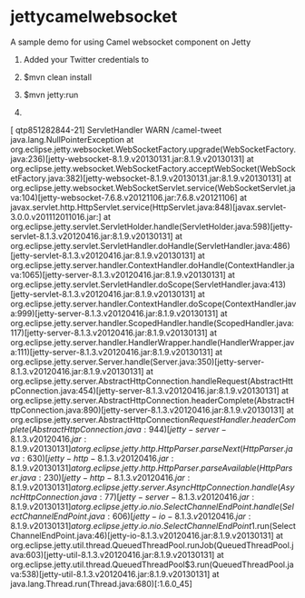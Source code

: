 jettycamelwebsocket
===================

A sample demo for using Camel websocket component on Jetty 

1. Added your Twitter credentials to 
2. $mvn clean install
3. $mvn jetty:run 

4. 
[               qtp851282844-21] ServletHandler                 WARN  /camel-tweet
java.lang.NullPointerException
	at org.eclipse.jetty.websocket.WebSocketFactory.upgrade(WebSocketFactory.java:236)[jetty-websocket-8.1.9.v20130131.jar:8.1.9.v20130131]
	at org.eclipse.jetty.websocket.WebSocketFactory.acceptWebSocket(WebSocketFactory.java:382)[jetty-websocket-8.1.9.v20130131.jar:8.1.9.v20130131]
	at org.eclipse.jetty.websocket.WebSocketServlet.service(WebSocketServlet.java:104)[jetty-websocket-7.6.8.v20121106.jar:7.6.8.v20121106]
	at javax.servlet.http.HttpServlet.service(HttpServlet.java:848)[javax.servlet-3.0.0.v201112011016.jar:]
	at org.eclipse.jetty.servlet.ServletHolder.handle(ServletHolder.java:598)[jetty-servlet-8.1.3.v20120416.jar:8.1.9.v20130131]
	at org.eclipse.jetty.servlet.ServletHandler.doHandle(ServletHandler.java:486)[jetty-servlet-8.1.3.v20120416.jar:8.1.9.v20130131]
	at org.eclipse.jetty.server.handler.ContextHandler.doHandle(ContextHandler.java:1065)[jetty-server-8.1.3.v20120416.jar:8.1.9.v20130131]
	at org.eclipse.jetty.servlet.ServletHandler.doScope(ServletHandler.java:413)[jetty-servlet-8.1.3.v20120416.jar:8.1.9.v20130131]
	at org.eclipse.jetty.server.handler.ContextHandler.doScope(ContextHandler.java:999)[jetty-server-8.1.3.v20120416.jar:8.1.9.v20130131]
	at org.eclipse.jetty.server.handler.ScopedHandler.handle(ScopedHandler.java:117)[jetty-server-8.1.3.v20120416.jar:8.1.9.v20130131]
	at org.eclipse.jetty.server.handler.HandlerWrapper.handle(HandlerWrapper.java:111)[jetty-server-8.1.3.v20120416.jar:8.1.9.v20130131]
	at org.eclipse.jetty.server.Server.handle(Server.java:350)[jetty-server-8.1.3.v20120416.jar:8.1.9.v20130131]
	at org.eclipse.jetty.server.AbstractHttpConnection.handleRequest(AbstractHttpConnection.java:454)[jetty-server-8.1.3.v20120416.jar:8.1.9.v20130131]
	at org.eclipse.jetty.server.AbstractHttpConnection.headerComplete(AbstractHttpConnection.java:890)[jetty-server-8.1.3.v20120416.jar:8.1.9.v20130131]
	at org.eclipse.jetty.server.AbstractHttpConnection$RequestHandler.headerComplete(AbstractHttpConnection.java:944)[jetty-server-8.1.3.v20120416.jar:8.1.9.v20130131]
	at org.eclipse.jetty.http.HttpParser.parseNext(HttpParser.java:630)[jetty-http-8.1.3.v20120416.jar:8.1.9.v20130131]
	at org.eclipse.jetty.http.HttpParser.parseAvailable(HttpParser.java:230)[jetty-http-8.1.3.v20120416.jar:8.1.9.v20130131]
	at org.eclipse.jetty.server.AsyncHttpConnection.handle(AsyncHttpConnection.java:77)[jetty-server-8.1.3.v20120416.jar:8.1.9.v20130131]
	at org.eclipse.jetty.io.nio.SelectChannelEndPoint.handle(SelectChannelEndPoint.java:606)[jetty-io-8.1.3.v20120416.jar:8.1.9.v20130131]
	at org.eclipse.jetty.io.nio.SelectChannelEndPoint$1.run(SelectChannelEndPoint.java:46)[jetty-io-8.1.3.v20120416.jar:8.1.9.v20130131]
	at org.eclipse.jetty.util.thread.QueuedThreadPool.runJob(QueuedThreadPool.java:603)[jetty-util-8.1.3.v20120416.jar:8.1.9.v20130131]
	at org.eclipse.jetty.util.thread.QueuedThreadPool$3.run(QueuedThreadPool.java:538)[jetty-util-8.1.3.v20120416.jar:8.1.9.v20130131]
	at java.lang.Thread.run(Thread.java:680)[:1.6.0_45]


